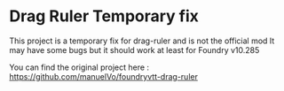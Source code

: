 # Drag Ruler Temporary fix
This project is a temporary fix for drag-ruler and is not the official mod
It may have some bugs but it should work at least for Foundry v10.285

You can find the original project here : https://github.com/manuelVo/foundryvtt-drag-ruler